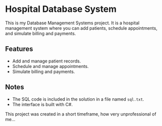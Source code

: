# Hospital Database System

This is my Database Management Systems project. It is a hospital management system where you can add patients, schedule appointments, and simulate billing and payments. 

## Features
- Add and manage patient records.
- Schedule and manage appointments.
- Simulate billing and payments.

## Notes
- The SQL code is included in the solution in a file named `sql.txt`.
- The interface is built with C#.

This project was created in a short timeframe, how very unprofessional of me...
